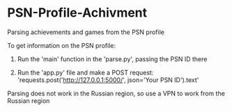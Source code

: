 # PSN-Profile-Achivment
Parsing achievements and games from the PSN profile


To get information on the PSN profile: 

1) Run the 'main' function in the 'parse.py', passing the PSN ID there

2) Run the 'app.py' file and make a POST request: 'requests.post('http://127.0.0.1:5000/', json='Your PSN ID').text'

Parsing does not work in the Russian region, so use a VPN to work from the Russian region
